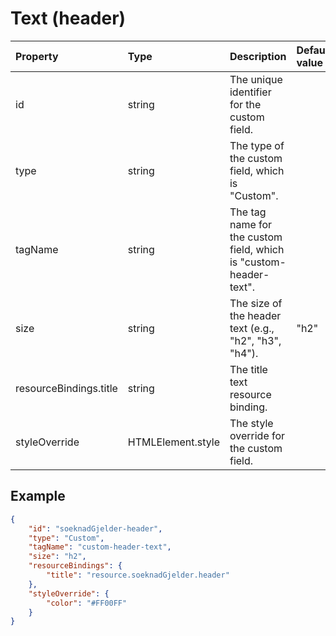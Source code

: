 # Text (header)

| Property               | Type              | Description                                                       | Default value |
| :--------------------- | :---------------- | :---------------------------------------------------------------- | :------------ |
| id                     | string            | The unique identifier for the custom field.                       |               |
| type                   | string            | The type of the custom field, which is "Custom".                  |               |
| tagName                | string            | The tag name for the custom field, which is "custom-header-text". |               |
| size                   | string            | The size of the header text (e.g., "h2", "h3", "h4").             | "h2"          |
| resourceBindings.title | string            | The title text resource binding.                                  |               |
| styleOverride          | HTMLElement.style | The style override for the custom field.                          |               |

## Example

```json
{
    "id": "soeknadGjelder-header",
    "type": "Custom",
    "tagName": "custom-header-text",
    "size": "h2",
    "resourceBindings": {
        "title": "resource.soeknadGjelder.header"
    },
    "styleOverride": {
        "color": "#FF00FF"
    }
}
```
